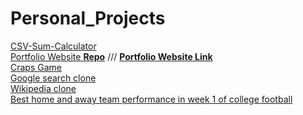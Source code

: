 # Personal_Projects
[CSV-Sum-Calculator](https://github.com/Z4KKD/CSV-Sum-Calculator) <br>
[Portfolio Website **Repo**](https://github.com/Z4KKD/Personal-Portfolio-Website) /// [**Portfolio Website Link**](https://z4kkd.netlify.app/)<br>
[Craps Game](https://github.com/Z4KKD/Craps_Game) <br>
[Google search clone](https://github.com/Z4KKD/Google_Search) <br>
[Wikipedia clone](https://github.com/Z4KKD/Wikipedia) <br>
[Best home and away team performance in week 1 of college football](https://github.com/Z4KKD/College_Football)
